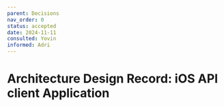 ```yaml
---
parent: Decisions
nav_order: 0
status: accepted
date: 2024-11-11
consulted: Yovin
informed: Adri
---
```


# Architecture Design Record: iOS API client Application
